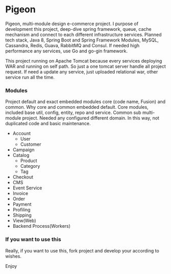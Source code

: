 # Pigeon

Pigeon, multi-module design e-commerce project. I purpose of development this project, deep-dive spring framework, queue,
cache mechanism and connect to each different infrastructure services. Planned tech stack, Java 8, Spring Boot and
Spring Framework Modules, MySQL, Cassandra, Redis, Guava, RabbitMQ and Consul. If needed high performance any services,
use Go and go-gin framework.

This project running on Apache Tomcat because every services deploying WAR and running on self path. So just a one tomcat
server handle all project request. If need a update any service, just uploaded relational war, other service run all the time.


### Modules

Project default and exact embedded modules core (code name, Fusion) and common. Why core and common embedded default.
Core modules, included base util, config, entity, repo and service. Common sub multi-module project. Needed any configured
different domain. In this way, not duplicated code and basic maintenance.

- Account
    - User
    - Customer
- Campaign
- Catalog
    - Product
    - Category
    - Tag
- Checkout
- CMS
- Event Service
- Invoice
- Order
- Payment
- Profiling
- Shipping
- View(Web)
- Backend Process(Workers)


### If you want to use this

Really, if you want to use this, fork project and develop your according to wishes.

Enjoy